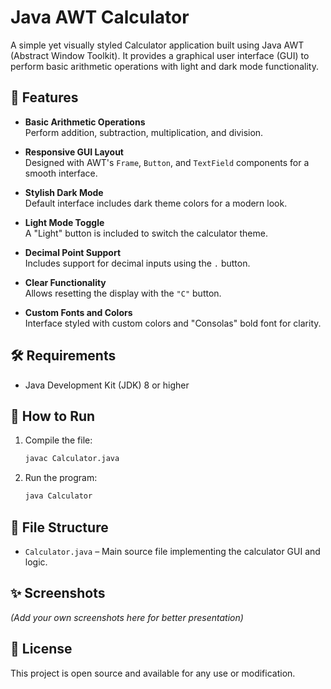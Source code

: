 # Java AWT Calculator

A simple yet visually styled Calculator application built using Java AWT (Abstract Window Toolkit). It provides a graphical user interface (GUI) to perform basic arithmetic operations with light and dark mode functionality.

## 🧮 Features

- **Basic Arithmetic Operations**  
  Perform addition, subtraction, multiplication, and division.

- **Responsive GUI Layout**  
  Designed with AWT's `Frame`, `Button`, and `TextField` components for a smooth interface.

- **Stylish Dark Mode**  
  Default interface includes dark theme colors for a modern look.

- **Light Mode Toggle**  
  A "Light" button is included to switch the calculator theme.

- **Decimal Point Support**  
  Includes support for decimal inputs using the `.` button.

- **Clear Functionality**  
  Allows resetting the display with the `"C"` button.

- **Custom Fonts and Colors**  
  Interface styled with custom colors and "Consolas" bold font for clarity.

## 🛠 Requirements

- Java Development Kit (JDK) 8 or higher

## 🚀 How to Run

1. Compile the file:
   ```bash
   javac Calculator.java
   ```

2. Run the program:
   ```bash
   java Calculator
   ```

## 📁 File Structure

- `Calculator.java` – Main source file implementing the calculator GUI and logic.

## ✨ Screenshots

*(Add your own screenshots here for better presentation)*

## 📄 License

This project is open source and available for any use or modification.
